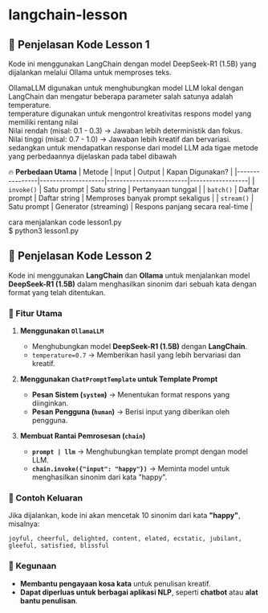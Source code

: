 # langchain-lesson

## 📝 Penjelasan Kode Lesson 1
Kode ini menggunakan LangChain dengan model DeepSeek-R1 (1.5B) yang dijalankan melalui Ollama untuk memproses teks.

OllamaLLM digunakan untuk menghubungkan model LLM lokal dengan LangChain dan mengatur beberapa parameter salah satunya adalah temperature. <br>
temperature digunakan untuk mengontrol kreativitas respons model yang memiliki rentang nilai <br>
Nilai rendah (misal: 0.1 - 0.3) → Jawaban lebih deterministik dan fokus. <br>
Nilai tinggi (misal: 0.7 - 1.0) → Jawaban lebih kreatif dan bervariasi. <br>
sedangkan untuk mendapatkan response dari model LLM ada tigae metode yang perbedaannya dijelaskan pada tabel dibawah

🔥 **Perbedaan Utama**
| Metode          | Input                | Output                   | Kapan Digunakan? |
|----------------|--------------------|-------------------------|------------------|
| `invoke()`    | Satu prompt        | Satu string             | Pertanyaan tunggal |
| `batch()`     | Daftar prompt      | Daftar string           | Memproses banyak prompt sekaligus |
| `stream()`    | Satu prompt        | Generator (streaming)   | Respons panjang secara real-time |

cara menjalankan code lesson1.py <br>
$ python3 lesson1.py

## 📝 **Penjelasan Kode Lesson 2**  

Kode ini menggunakan **LangChain** dan **Ollama** untuk menjalankan model **DeepSeek-R1 (1.5B)** dalam menghasilkan sinonim dari sebuah kata dengan format yang telah ditentukan.  

### **📌 Fitur Utama**  

1. **Menggunakan `OllamaLLM`**  
   - Menghubungkan model **DeepSeek-R1 (1.5B)** dengan **LangChain**.  
   - `temperature=0.7` → Memberikan hasil yang lebih bervariasi dan kreatif.  

2. **Menggunakan `ChatPromptTemplate` untuk Template Prompt**  
   - **Pesan Sistem (`system`)** → Menentukan format respons yang diinginkan.  
   - **Pesan Pengguna (`human`)** → Berisi input yang diberikan oleh pengguna.  

3. **Membuat Rantai Pemrosesan (`chain`)**  
   - **`prompt | llm`** → Menghubungkan template prompt dengan model LLM.  
   - **`chain.invoke({"input": "happy"})`** → Meminta model untuk menghasilkan sinonim dari kata "happy".  

### **📌 Contoh Keluaran**  
Jika dijalankan, kode ini akan mencetak 10 sinonim dari kata **"happy"**, misalnya:  

```
joyful, cheerful, delighted, content, elated, ecstatic, jubilant, gleeful, satisfied, blissful
```

### **🚀 Kegunaan**  
- **Membantu pengayaan kosa kata** untuk penulisan kreatif.  
- **Dapat diperluas untuk berbagai aplikasi NLP**, seperti **chatbot** atau **alat bantu penulisan**.


